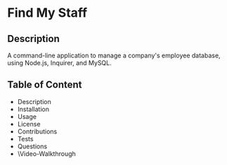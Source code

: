 # Find My Staff

## Description
A command-line application to manage a company's employee database, using Node.js, Inquirer, and MySQL.

## Table of Content
* Description
* Installation
* Usage
* License
* Contributions
* Tests
* Questions
* \Video-Walkthrough
